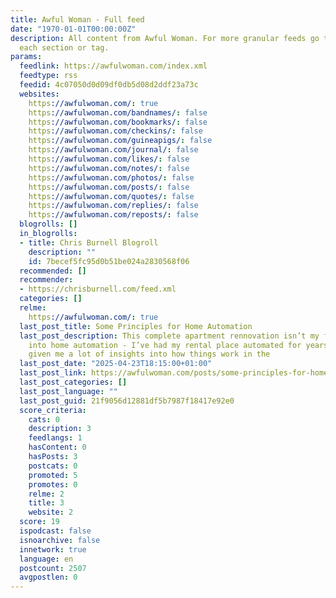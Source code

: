 ```yaml
---
title: Awful Woman - Full feed
date: "1970-01-01T00:00:00Z"
description: All content from Awful Woman. For more granular feeds go to the URL for
  each section or tag.
params:
  feedlink: https://awfulwoman.com/index.xml
  feedtype: rss
  feedid: 4c07050d0d09df0db5d08d2ddf23a73c
  websites:
    https://awfulwoman.com/: true
    https://awfulwoman.com/bandnames/: false
    https://awfulwoman.com/bookmarks/: false
    https://awfulwoman.com/checkins/: false
    https://awfulwoman.com/guineapigs/: false
    https://awfulwoman.com/journal/: false
    https://awfulwoman.com/likes/: false
    https://awfulwoman.com/notes/: false
    https://awfulwoman.com/photos/: false
    https://awfulwoman.com/posts/: false
    https://awfulwoman.com/quotes/: false
    https://awfulwoman.com/replies/: false
    https://awfulwoman.com/reposts/: false
  blogrolls: []
  in_blogrolls:
  - title: Chris Burnell Blogroll
    description: ""
    id: 7becef5fc95d0b51be024a2830568f06
  recommended: []
  recommender:
  - https://chrisburnell.com/feed.xml
  categories: []
  relme:
    https://awfulwoman.com/: true
  last_post_title: Some Principles for Home Automation
  last_post_description: This complete apartment rennovation isn’t my first foray
    into home automation - I’ve had my rental place automated for years, and it’s
    given me a lot of insights into how things work in the
  last_post_date: "2025-04-23T18:15:00+01:00"
  last_post_link: https://awfulwoman.com/posts/some-principles-for-home-automation/
  last_post_categories: []
  last_post_language: ""
  last_post_guid: 21f9056d12881df5b7987f18417e92e0
  score_criteria:
    cats: 0
    description: 3
    feedlangs: 1
    hasContent: 0
    hasPosts: 3
    postcats: 0
    promoted: 5
    promotes: 0
    relme: 2
    title: 3
    website: 2
  score: 19
  ispodcast: false
  isnoarchive: false
  innetwork: true
  language: en
  postcount: 2507
  avgpostlen: 0
---
```

